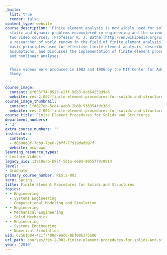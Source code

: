 ```yaml
---
_build:
  list: true
  render: false
content_type: website
course_description: 'Finite element analysis is now widely used for solving complex
  static and dynamic problems encountered in engineering and the sciences. In these
  two video courses, [Professor K. J. Bathe](http://en.wikipedia.org/wiki/Klaus-J%C3%BCrgen_Bathe),
  a researcher of world renown in the field of finite element analysis, teaches the
  basic principles used for effective finite element analysis, describes the general
  assumptions, and discusses the implementation of finite element procedures for linear
  and nonlinear analyses.


  These videos were produced in 1982 and 1986 by the MIT Center for Advanced Engineering
  Study.

  '
course_image:
  content: ef055f74-0523-e2ff-98b3-dc664239d9a6
  website: res-2-002-finite-element-procedures-for-solids-and-structures-spring-2010
course_image_thumbnail:
  content: 1fd027eb-5cd4-aab0-2b08-536954fdc38d
  website: res-2-002-finite-element-procedures-for-solids-and-structures-spring-2010
course_title: Finite Element Procedures for Solids and Structures
department_numbers:
- '2'
extra_course_numbers: ''
instructors:
  content:
  - d6600d8f-7db9-7be6-2bff-77919dad997f
  website: ocw-www
learning_resource_types:
- Lecture Videos
legacy_uid: 13918eab-b97f-561a-e60d-8055779c0914
level:
- Graduate
primary_course_number: RES.2-002
term: Spring
title: Finite Element Procedures for Solids and Structures
topics:
- - Engineering
  - Systems Engineering
  - Computational Modeling and Simulation
- - Engineering
  - Mechanical Engineering
  - Solid Mechanics
- - Engineering
  - Systems Engineering
  - Numerical Simulation
uid: 625b1b84-4c1f-400d-9ad6-8bf00b375606
url_path: courses/res-2-002-finite-element-procedures-for-solids-and-structures-spring-2010
year: '2010'
---
```

